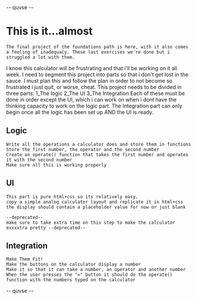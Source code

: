 -- quvse --

# This is it...almost

    The final project of the foundations path is here, with it also comes a feeling of inadequacy. These last exercises we're done but i struggled a lot with them.
I know this calculator will be frustrating and that i'll be working on it all week. I need to segment this project into parts so that i don't get lost in the sauce.
I must plan this and follow the plan in order to not become so frustrated i just quit, or worse, cheat.
    This project needs to be divided in three parts:
        1_The logic
        2_The UI 
        3_The Integration
    Each of these must be done in order except the UI, which i can work on when i dont have the thinking capacity to work on the logic part. The Integration part can only begin once all
the logic has been set up AND the UI is ready.

## Logic

    Write all the operations a calculator does and store them in functions
    Store the first number, the operator and the second number
    Create an operate() function that takes the first number and operates it with the second number
    Make sure all this is working properly

## UI

    This part is pure html+css so its relatively easy.
    copy a simple analog calculator layout and replicate it in html+css
    the display should contain a placeholder value for now or just blank
    
    --deprecated--
    make sure to take extra time on this step to make the calculator exxxxtra pretty --deprecated--

## Integration

    Make Them Fit!
    Make the buttons on the calculator display a number
    Make it so that it can take a number, an operator and another number
    When the user presses the "=" button it should do the operate() function with the numbers typed on the calculator

-- quvse --